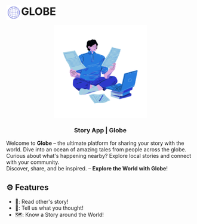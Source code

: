 # <img align="left" alt="Cuan Sampah" title="cuan sampah" width="40px" src="https://github.com/hiqmalism/GLOBE/blob/master/app/src/main/res/drawable/image_logo.png"/></a>GLOBE 

<p align="center">
  <img align="center" width="250" src="https://github.com/hiqmalism/globe/blob/master/app/src/main/res/drawable/image_welcome.png" />
</p>
<h3 align="center">Story App | Globe</h3>

Welcome to **Globe** – the ultimate platform for sharing your story with the world. Dive into an ocean of amazing tales from people across the globe. Curious about what's happening nearby? Explore local stories and connect with your community.  
Discover, share, and be inspired. – **Explore the World with Globe**!

## :gear: Features
- 📖: Read other's story!
- 💭: Tell us what you thought!
- 🗺️: Know a Story around the World!
